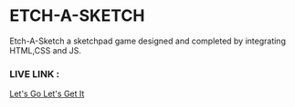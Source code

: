 # ETCH-A-SKETCH
Etch-A-Sketch a sketchpad game designed and completed by integrating HTML,CSS and JS.


### LIVE LINK : 

<a href="https://etchsketchks.netlify.app/">Let's Go Let's Get It</a>
